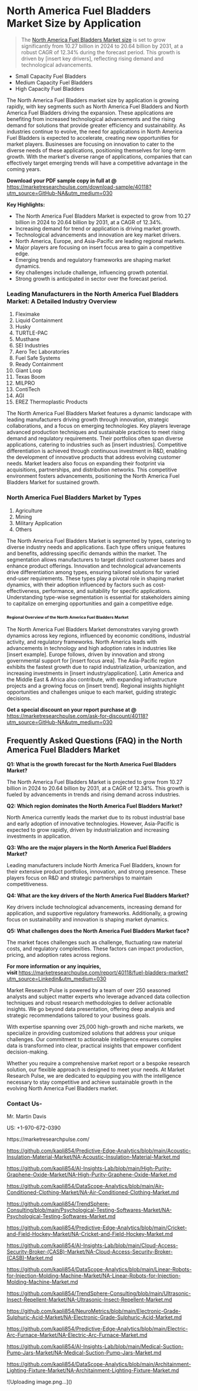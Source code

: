 <h1>North America Fuel Bladders Market&nbsp;Size by Application</h1><blockquote><p>The <a href="https://marketresearchpulse.com/download-sample/40118?utm_source=GitHub-NA&amp;utm_medium=030">North America Fuel Bladders Market size</a> is set to grow significantly from 10.27 billion in 2024 to 20.64 billion by 2031, at a robust CAGR of 12.34% during the forecast period. This growth is driven by [insert key drivers], reflecting rising demand and technological advancements.</p></blockquote><ul><li>Small Capacity Fuel Bladders<li> Medium Capacity Fuel Bladders<li> High Capacity Fuel Bladders</li></ul><p>The North America Fuel Bladders market size by application is growing rapidly, with key segments such as North America Fuel Bladders and North America Fuel Bladders driving the expansion. These applications are benefiting from increased technological advancements and the rising demand for solutions that provide greater efficiency and sustainability. As industries continue to evolve, the need for applications in North America Fuel Bladders is expected to accelerate, creating new opportunities for market players. Businesses are focusing on innovation to cater to the diverse needs of these applications, positioning themselves for long-term growth. With the market's diverse range of applications, companies that can effectively target emerging trends will have a competitive advantage in the coming years.</p><p><strong>Download your PDF sample copy in full at @ </strong><a href="https://marketresearchpulse.com/download-sample/40118?utm_source=GitHub-NA&amp;utm_medium=030">https://marketresearchpulse.com/download-sample/40118?utm_source=GitHub-NA&amp;utm_medium=030</a></p><p><strong>Key Highlights: </strong></p><ul><li>The North America Fuel Bladders Market is expected to grow from 10.27 billion in 2024 to 20.64 billion by 2031, at a CAGR of 12.34%.</li><li>Increasing demand for trend or application is driving market growth.</li><li>Technological advancements and innovation are key market drivers.</li><li>North America, Europe, and Asia-Pacific are leading regional markets.</li><li>Major players are focusing on insert focus area to gain a competitive edge.</li><li>Emerging trends and regulatory frameworks are shaping market dynamics.</li><li>Key challenges include challenge, influencing growth potential.</li><li>Strong growth is anticipated in sector over the forecast period.</li></ul><h3>Leading Manufacturers in the North America Fuel Bladders Market: A Detailed Industry Overview</h3><ol><li>Fleximake</li><li>Liquid Containment</li><li>Husky</li><li>TURTLE-PAC</li><li>Musthane</li><li>SEI Industries</li><li>Aero Tec Laboratories</li><li>Fuel Safe Systems</li><li>Ready Containment</li><li>Giant Loop</li><li>Texas Boom</li><li>MILPRO</li><li>ContiTech</li><li>AGI</li><li>EREZ Thermoplastic Products</li></ol><div class="flex max-w-full flex-col flex-grow"><div class="min-h-8 text-message flex w-full flex-col items-end gap-2 whitespace-normal break-words [.text-message+&amp;]:mt-5" dir="auto" data-message-author-role="assistant" data-message-id="fd8432e4-4910-450d-b182-61b7bfb0a01f" data-message-model-slug="gpt-4o"><div class="flex w-full flex-col gap-1 empty:hidden first:pt-[3px]"><div class="markdown prose w-full break-words dark:prose-invert light"><p>The North America Fuel Bladders Market features a dynamic landscape with leading manufacturers driving growth through innovation, strategic collaborations, and a focus on emerging technologies. Key players leverage advanced production techniques and sustainable practices to meet rising demand and regulatory requirements. Their portfolios often span diverse applications, catering to industries such as [insert industries]. Competitive differentiation is achieved through continuous investment in R&amp;D, enabling the development of innovative products that address evolving customer needs. Market leaders also focus on expanding their footprint via acquisitions, partnerships, and distribution networks. This competitive environment fosters advancements, positioning the North America Fuel Bladders Market for sustained growth.</p></div></div></div></div><h3>North America Fuel Bladders Market by Types</h3><ol><li>Agriculture<li> Mining<li> Military Application<li> Others</li></ol><div class="flex max-w-full flex-col flex-grow"><div class="min-h-8 text-message flex w-full flex-col items-end gap-2 whitespace-normal break-words [.text-message+&amp;]:mt-5" dir="auto" data-message-author-role="assistant" data-message-id="084470be-0bb7-4664-bddf-5156b4f41249" data-message-model-slug="gpt-4o-mini"><div class="flex w-full flex-col gap-1 empty:hidden first:pt-[3px]"><div class="markdown prose w-full break-words dark:prose-invert light"><p>The North America Fuel Bladders Market is segmented by types, catering to diverse industry needs and applications. Each type offers unique features and benefits, addressing specific demands within the market. The segmentation allows manufacturers to target distinct customer bases and enhance product offerings. Innovation and technological advancements drive differentiation among types, ensuring tailored solutions for varied end-user requirements. These types play a pivotal role in shaping market dynamics, with their adoption influenced by factors such as cost-effectiveness, performance, and suitability for specific applications. Understanding type-wise segmentation is essential for stakeholders aiming to capitalize on emerging opportunities and gain a competitive edge.</p></div></div></div></div><h3><span style="font-size: 11px;">Regional Overview of the North America Fuel Bladders Market</span></h3><div class="flex max-w-full flex-col flex-grow"><div class="min-h-8 text-message flex w-full flex-col items-end gap-2 whitespace-normal break-words [.text-message+&amp;]:mt-5" dir="auto" data-message-author-role="assistant" data-message-id="e9038762-ce64-4e30-91c9-9bd413514231" data-message-model-slug="gpt-4o-mini"><div class="flex w-full flex-col gap-1 empty:hidden first:pt-[3px]"><div class="markdown prose w-full break-words dark:prose-invert light"><p>The North America Fuel Bladders Market demonstrates varying growth dynamics across key regions, influenced by economic conditions, industrial activity, and regulatory frameworks. North America leads with advancements in technology and high adoption rates in industries like [insert example]. Europe follows, driven by innovation and strong governmental support for [insert focus area]. The Asia-Pacific region exhibits the fastest growth due to rapid industrialization, urbanization, and increasing investments in [insert industry/application]. Latin America and the Middle East &amp; Africa also contribute, with expanding infrastructure projects and a growing focus on [insert trend]. Regional insights highlight opportunities and challenges unique to each market, guiding strategic decisions.</p></div></div></div></div><p><strong>Get a special discount on your report purchase at @ </strong><a href="https://marketresearchpulse.com/ask-for-discount/40118?utm_source=GitHub-NA&amp;utm_medium=030">https://marketresearchpulse.com/ask-for-discount/40118?utm_source=GitHub-NA&amp;utm_medium=030</a></p><h2>Frequently Asked Questions (FAQ) in the North America Fuel Bladders Market</h2><p><strong>Q1: What is the growth forecast for the North America Fuel Bladders Market?</strong></p><p>The North America Fuel Bladders Market is projected to grow from 10.27 billion in 2024 to 20.64 billion by 2031, at a CAGR of 12.34%. This growth is fueled by advancements in trends and rising demand across industries.</p><p><strong>Q2: Which region dominates the North America Fuel Bladders Market?</strong></p><p>North America currently leads the market due to its robust industrial base and early adoption of innovative technologies. However, Asia-Pacific is expected to grow rapidly, driven by industrialization and increasing investments in application.</p><p><strong>Q3: Who are the major players in the North America Fuel Bladders Market?</strong></p><p>Leading manufacturers include North America Fuel Bladders, known for their extensive product portfolios, innovation, and strong presence. These players focus on R&amp;D and strategic partnerships to maintain competitiveness.</p><p><strong>Q4: What are the key drivers of the North America Fuel Bladders Market?</strong></p><p>Key drivers include technological advancements, increasing demand for application, and supportive regulatory frameworks. Additionally, a growing focus on sustainability and innovation is shaping market dynamics.</p><p><strong>Q5: What challenges does the North America Fuel Bladders Market face?</strong></p><p>The market faces challenges such as challenge, fluctuating raw material costs, and regulatory complexities. These factors can impact production, pricing, and adoption rates across regions.</p><p><strong>For more information or any inquiries, visit&nbsp;</strong><a href="https://marketresearchpulse.com/report/40118/fuel-bladders-market?utm_source=Linkedin&utm_medium=030">https://marketresearchpulse.com/report/40118/fuel-bladders-market?utm_source=Linkedin&utm_medium=030</a></p><p>Market Research Pulse is powered by a team of over 250 seasoned analysts and subject matter experts who leverage advanced data collection techniques and robust research methodologies to deliver actionable insights. We go beyond data presentation, offering deep analysis and strategic recommendations tailored to your business goals.</p><p>With expertise spanning over 25,000 high-growth and niche markets, we specialize in providing customized solutions that address your unique challenges. Our commitment to actionable intelligence ensures complex data is transformed into clear, practical insights that empower confident decision-making.</p><p>Whether you require a comprehensive market report or a bespoke research solution, our flexible approach is designed to meet your needs. At Market Research Pulse, we are dedicated to equipping you with the intelligence necessary to stay competitive and achieve sustainable growth in the evolving North America Fuel Bladders market.</p><h3><strong>Contact Us-</strong></h3><p>Mr. Martin Davis</p><p>US: +1-970-672-0390</p><p>https://marketresearchpulse.com/</p><p><a href="https://github.com/kapli854/Predictive-Edge-Analytics/blob/main/Acoustic-Insulation-Material-Market/NA-Acoustic-Insulation-Material-Market.md">https://github.com/kapli854/Predictive-Edge-Analytics/blob/main/Acoustic-Insulation-Material-Market/NA-Acoustic-Insulation-Material-Market.md</a></p><p><a href="https://github.com/kapli854/AI-Insights-Lab/blob/main/High-Purity-Graphene-Oxide-Market/NA-High-Purity-Graphene-Oxide-Market.md">https://github.com/kapli854/AI-Insights-Lab/blob/main/High-Purity-Graphene-Oxide-Market/NA-High-Purity-Graphene-Oxide-Market.md</a></p><p><a href="https://github.com/kapli854/DataScope-Analytics/blob/main/Air-Conditioned-Clothing-Market/NA-Air-Conditioned-Clothing-Market.md">https://github.com/kapli854/DataScope-Analytics/blob/main/Air-Conditioned-Clothing-Market/NA-Air-Conditioned-Clothing-Market.md</a></p><p><a href="https://github.com/kapli854/TrendSphere-Consulting/blob/main/Psychological-Testing-Softwares-Market/NA-Psychological-Testing-Softwares-Market.md">https://github.com/kapli854/TrendSphere-Consulting/blob/main/Psychological-Testing-Softwares-Market/NA-Psychological-Testing-Softwares-Market.md</a></p><p><a href="https://github.com/kapli854/Predictive-Edge-Analytics/blob/main/Cricket-and-Field-Hockey-Market/NA-Cricket-and-Field-Hockey-Market.md">https://github.com/kapli854/Predictive-Edge-Analytics/blob/main/Cricket-and-Field-Hockey-Market/NA-Cricket-and-Field-Hockey-Market.md</a></p><p><a href="https://github.com/kapli854/AI-Insights-Lab/blob/main/Cloud-Access-Security-Broker-(CASB)-Market/NA-Cloud-Access-Security-Broker-(CASB)-Market.md">https://github.com/kapli854/AI-Insights-Lab/blob/main/Cloud-Access-Security-Broker-(CASB)-Market/NA-Cloud-Access-Security-Broker-(CASB)-Market.md</a></p><p><a href="https://github.com/kapli854/DataScope-Analytics/blob/main/Linear-Robots-for-Injection-Molding-Machine-Market/NA-Linear-Robots-for-Injection-Molding-Machine-Market.md">https://github.com/kapli854/DataScope-Analytics/blob/main/Linear-Robots-for-Injection-Molding-Machine-Market/NA-Linear-Robots-for-Injection-Molding-Machine-Market.md</a></p><p><a href="https://github.com/kapli854/TrendSphere-Consulting/blob/main/Ultrasonic-Insect-Repellent-Market/NA-Ultrasonic-Insect-Repellent-Market.md">https://github.com/kapli854/TrendSphere-Consulting/blob/main/Ultrasonic-Insect-Repellent-Market/NA-Ultrasonic-Insect-Repellent-Market.md</a></p><p><a href="https://github.com/kapli854/NeuroMetrics/blob/main/Electronic-Grade-Sulphuric-Acid-Market/NA-Electronic-Grade-Sulphuric-Acid-Market.md">https://github.com/kapli854/NeuroMetrics/blob/main/Electronic-Grade-Sulphuric-Acid-Market/NA-Electronic-Grade-Sulphuric-Acid-Market.md</a></p><p><a href="https://github.com/kapli854/Predictive-Edge-Analytics/blob/main/Electric-Arc-Furnace-Market/NA-Electric-Arc-Furnace-Market.md">https://github.com/kapli854/Predictive-Edge-Analytics/blob/main/Electric-Arc-Furnace-Market/NA-Electric-Arc-Furnace-Market.md</a></p><p><a href="https://github.com/kapli854/AI-Insights-Lab/blob/main/Medical-Suction-Pump-Jars-Market/NA-Medical-Suction-Pump-Jars-Market.md">https://github.com/kapli854/AI-Insights-Lab/blob/main/Medical-Suction-Pump-Jars-Market/NA-Medical-Suction-Pump-Jars-Market.md</a></p><p><a href="https://github.com/kapli854/DataScope-Analytics/blob/main/Architainment-Lighting-Fixture-Market/NA-Architainment-Lighting-Fixture-Market.md">https://github.com/kapli854/DataScope-Analytics/blob/main/Architainment-Lighting-Fixture-Market/NA-Architainment-Lighting-Fixture-Market.md</a></p>
![Uploading image.png…]()
